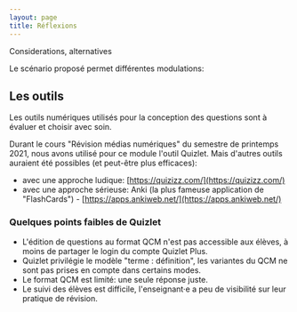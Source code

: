 ```yaml
---
layout: page
title: Réflexions
---
```


Considerations, alternatives

Le scénario proposé permet différentes modulations:

## Les outils

Les outils numériques utilisés pour la conception des questions sont à évaluer et choisir avec soin.

Durant le cours "Révision médias numériques" du semestre de printemps 2021, nous avons utilisé pour ce module l'outil Quizlet. Mais d'autres outils auraient été possibles (et peut-être plus efficaces):

* avec une approche ludique: [https://quizizz.com/](https://quizizz.com/)
* avec une approche sérieuse: Anki (la plus fameuse application de "FlashCards") - [https://apps.ankiweb.net/](https://apps.ankiweb.net/)

### Quelques points faibles de Quizlet

- L'édition de questions au format QCM n'est pas accessible aux élèves, à moins de partager le login du compte Quizlet Plus.
- Quizlet privilégie le modèle "terme : définition", les variantes du QCM ne sont pas prises en compte dans certains modes.
- Le format QCM est limité: une seule réponse juste.
- Le suivi des élèves est difficile, l'enseignant·e a peu de visibilité sur leur pratique de révision.